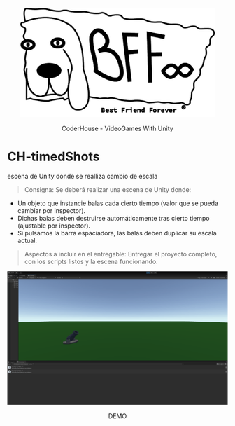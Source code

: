 
<p align="center">
  <p align="center">    
    <img src="https://github.com/JesusRamirezGamarra/signature/blob/main/public/img/Logo_Negro.png" alt="BFFs" height="250">    
  </p>
  <p align="center">
       CoderHouse - VideoGames With Unity
  </p>
</p>

# CH-timedShots
escena de Unity donde se realliza cambio de escala 


> Consigna: Se deberá realizar una escena de Unity donde:
* Un objeto que instancie balas cada cierto tiempo (valor que se pueda cambiar por inspector).
* Dichas balas deben destruirse automáticamente tras cierto tiempo (ajustable por inspector).
* Si pulsamos la barra espaciadora, las balas deben duplicar su escala actual.


>Aspectos a incluir en el entregable:
Entregar el proyecto completo, con los scripts listos y la escena funcionando.



<p align="center">
  <p align="center">    
    <img src="./public/Demo.gif" alt="timedShots" >    
  </p>
  <p align="center">
       DEMO
  </p>
</p>